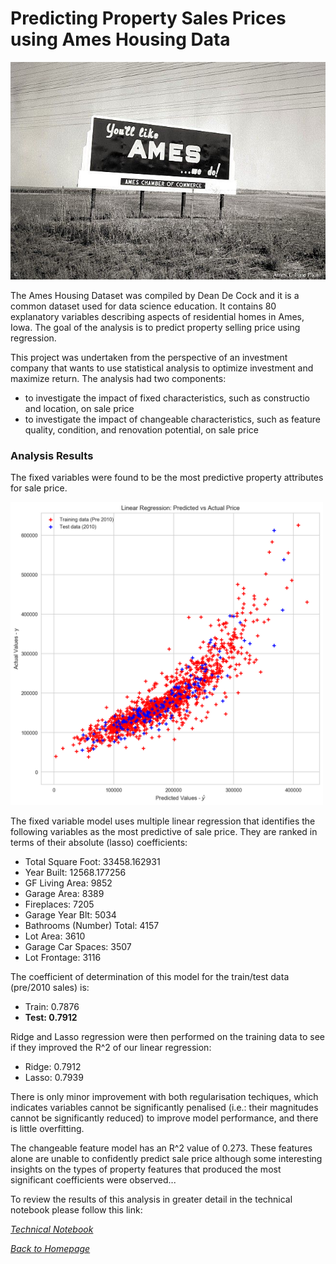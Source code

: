 # Predicting Property Sales Prices using Ames Housing Data

<img src="ames_historical_sign.jpg" alt="">

The Ames Housing Dataset was compiled by Dean De Cock and it is a common dataset used for data science education. It contains 80 explanatory variables describing aspects of residential homes in Ames, Iowa. The goal of the analysis is to predict property selling price using regression.

This project was undertaken from the perspective of an investment company that wants to use statistical analysis to optimize investment and maximize return. The analysis had two components:
- to investigate the impact of fixed characteristics, such as constructio and location, on sale price
- to investigate the impact of changeable characteristics, such as feature quality, condition, and renovation potential, on sale price

### Analysis Results

The fixed variables were found to be the most predictive property attributes for sale price. 

<img src="mlr_fixed_variables.png" alt="" width="500">

The fixed variable model uses multiple linear regression that identifies the following variables as the most predictive of sale price. They are ranked in terms of their absolute (lasso) coefficients:

- Total Square Foot: 33458.162931
- Year Built: 12568.177256
- GF Living Area: 9852
- Garage Area: 8389
- Fireplaces: 7205
- Garage Year Blt: 5034
- Bathrooms (Number) Total: 4157
- Lot Area: 3610
- Garage Car Spaces: 3507
- Lot Frontage: 3116

The coefficient of determination of this model for the train/test data (pre/2010 sales) is:

- Train: 0.7876
- **Test: 0.7912**

Ridge and Lasso regression were then performed on the training data to see if they improved the R^2 of our linear regression:

- Ridge: 0.7912
- Lasso: 0.7939

There is only minor improvement with both regularisation techiques, which indicates variables cannot be significantly penalised (i.e.: their magnitudes cannot be significantly reduced) to improve model performance, and there is little overfitting.

The changeable feature model has an R^2 value of 0.273. These features alone are unable to confidently predict sale price although some interesting insights on the types of property features that produced the most significant coefficients were observed...

To review the results of this analysis in greater detail in the technical notebook please follow this link:

_[Technical Notebook](https://github.com/tcroshaw/ames-housing-analysis/ames_analysis_notebook.ipynb)_

_[Back to Homepage](https://tcroshaw.github.io/)_
